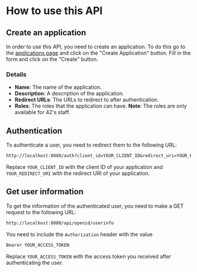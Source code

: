 <!-- 42 logo -->

# How to use this API

## Create an application

In order to use this API, you need to create an application. To do this go to the [applications page](http://localhost:8080/applications) and click on the "Create Application" button. Fill in the form and click on the "Create" button.

### Details

- **Name**: The name of the application.
- **Description**: A description of the application.
- **Redirect URLs**: The URLs to redirect to after authentication.
- **Roles**: The roles that the application can have. **Note**: The roles are only available for 42's staff.

## Authentication

To authenticate a user, you need to redirect them to the following URL:

```txt
http://localhost:8080/auth?client_id=YOUR_CLIENT_ID&redirect_uri=YOUR_REDIRECT_URI
```

Replace `YOUR_CLIENT_ID` with the client ID of your application and `YOUR_REDIRECT_URI` with the redirect URI of your application.

## Get user information

To get the information of the authenticated user, you need to make a GET request to the following URL:

```txt
http://localhost:8080/api/openid/userinfo
```

You need to include the `Authorization` header with the value

```txt
Bearer YOUR_ACCESS_TOKEN
```

Replace `YOUR_ACCESS_TOKEN` with the access token you received after authenticating the user.
